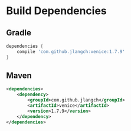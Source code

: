 # Build Dependencies


## Gradle

```groovy
dependencies {
    compile 'com.github.jlangch:venice:1.7.9'
}
```

## Maven

```xml
<dependencies>
    <dependency>
        <groupId>com.github.jlangch</groupId>
        <artifactId>venice</artifactId>
        <version>1.7.9</version>
    </dependency>
</dependencies>
```
